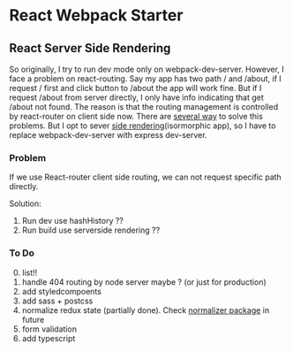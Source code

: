 # React Webpack Starter

## React Server Side Rendering
So originally, I try to run dev mode only on webpack-dev-server. However, I face a problem on react-routing. Say my app has two path / and /about, if I request / first and click button to /about the app will work fine. But if I request /about from server directly, I only have info indicating that get /about not found. The reason is that the routing management is controlled by react-router on client side now. There are [several way](https://stackoverflow.com/questions/27928372/react-router-urls-dont-work-when-refreshing-or-writting-manually) to solve this problems. But I opt to sever [side rendering](https://medium.freecodecamp.org/demystifying-reacts-server-side-render-de335d408fe4)(isormorphic app), so I have to replace webpack-dev-server with express dev-server.

### Problem
If we use React-router client side routing, we can not request specific path directly.

Solution:
1. Run dev use hashHistory ??
2. Run build use serverside rendering ??


### To Do
0. list!!
1. handle 404 routing by node server maybe ? (or just for production)
2. add styledcompoents
3. add sass + postcss
4. normalize redux state (partially done). Check [normalizer package](https://github.com/paularmstrong/normalizr) in future
5. form validation
6. add typescript
